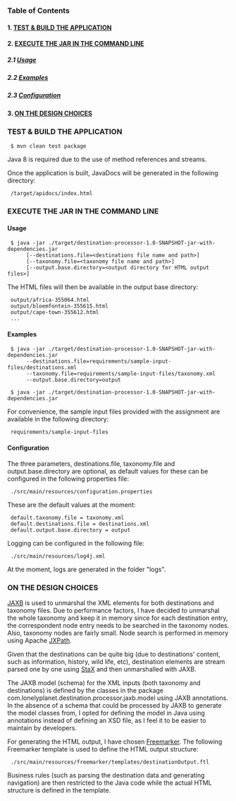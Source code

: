 ### Table of Contents
#### 1. [TEST & BUILD THE APPLICATION](#test-and-build-the-application)
#### 2. [EXECUTE THE JAR IN THE COMMAND LINE](#execute-the-jar-in-the-command-line)
##### 2.1 [Usage](#usage)
##### 2.2 [Examples](#examples)
##### 2.3 [Configuration](#configuration)
#### 3. [ON THE DESIGN CHOICES](#on-the-design-choices)


### <a name="test-and-build-the-application"></a> TEST & BUILD THE APPLICATION

     $ mvn clean test package

Java 8 is required due to the use of method references and streams.

Once the application is built, JavaDocs will be generated in the following directory:

     /target/apidocs/index.html


### <a name="execute-the-jar-in-the-command-line"></a> EXECUTE THE JAR IN THE COMMAND LINE


#### <a name="usage"></a> Usage

     $ java -jar ./target/destination-processor-1.0-SNAPSHOT-jar-with-dependencies.jar
          [--destinations.file=<destinations file name and path>]
          [--taxonomy.file=<taxonomy file name and path>]
          [--output.base.directory=<output directory for HTML output files>]

The HTML files will then be available in the output base directory:

     output/africa-355064.html
     output/bloemfontein-355615.html
     output/cape-town-355612.html
     ...

#### <a name="examples"></a> Examples

     $ java -jar ./target/destination-processor-1.0-SNAPSHOT-jar-with-dependencies.jar
          --destinations.file=requirements/sample-input-files/destinations.xml
          --taxonomy.file=requirements/sample-input-files/taxonomy.xml
          --output.base.directory=output

     $ java -jar ./target/destination-processor-1.0-SNAPSHOT-jar-with-dependencies.jar

For convenience, the sample  input files  provided  with  the  assignment are available  in the following
directory:

     requirements/sample-input-files

#### <a name="configuration"></a> Configuration

The three parameters, destinations.file, taxonomy.file and output.base.directory are optional, as default
values for these can be configured in the following properties file:

     ./src/main/resources/configuration.properties

These are the default values at the moment:

     default.taxonomy.file = taxonomy.xml
     default.destinations.file = destinations.xml
     default.output.base.directory = output

Logging can be configured in the following file:

     ./src/main/resources/log4j.xml

At the moment, logs are generated in the folder "logs".

### <a name="on-the-design-choices"></a> ON THE DESIGN CHOICES

[JAXB](http://www.oracle.com/technetwork/articles/javase/index-140168.html) is used to unmarshal the XML elements for both destinations and taxonomy files. Due to performance
factors, I have decided to unmarshal the whole  taxonomy and keep it in memory since for each  destination
entry, the correspondent node entry needs  to be searched  in the taxonomy nodes. Also, taxonomy nodes are
fairly small. Node search is performed in memory using Apache [JXPath](https://commons.apache.org/proper/commons-jxpath/).

Given that the destinations  can be quite big (due to destinations' content, such as information, history,
wild life, etc), destination  elements are stream parsed one by  one using [StaX](http://freemarker.incubator.apache.org/) and  then unmarshalled
with JAXB.

The JAXB model (schema) for the XML inputs  (both taxonomy and destinations) is  defined by the classes in
the package com.lonelyplanet.destination.processor.jaxb.model using JAXB annotations.  In the absence of a
schema that could be processed by JAXB to generate the model classes from, I opted for  defining the model
in Java using  annotations  instead  of defining  an XSD file, as I feel  it to be easier  to maintain  by
developers.

For generating the HTML output, I have chosen [Freemarker](http://freemarker.incubator.apache.org). The following Freemarker template is used to
define the HTML output structure:

     ./src/main/resources/freemarker/templates/destinationOutput.ftl

Business rules (such as parsing the destination data and generating navigation) are then restricted to the
Java code while the actual HTML structure is defined in the template.